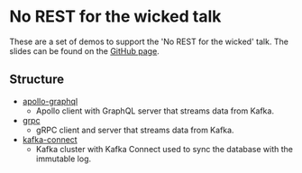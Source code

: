 # No REST for the wicked talk

These are a set of demos to support the 'No REST for the wicked' talk. The slides can be found on the [GitHub page](https://paul-pop.github.io/no-rest-for-the-wicked-demos/docs).

## Structure

* [apollo-graphql](apollo-graphql/)
  * Apollo client with GraphQL server that streams data from Kafka.
* [grpc](grpc/)
  * gRPC client and server that streams data from Kafka.
* [kafka-connect](kafka-connect/)
  * Kafka cluster with Kafka Connect used to sync the database with the immutable log.


